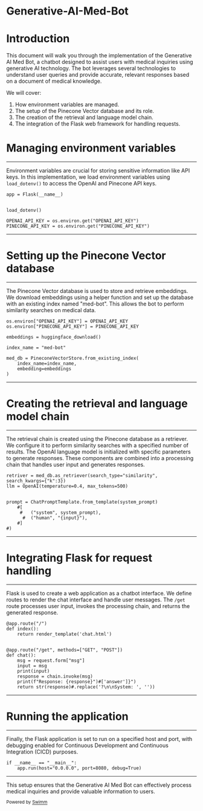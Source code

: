 # Generative-AI-Med-Bot

# Introduction

This document will walk you through the implementation of the Generative AI Med Bot, a chatbot designed to assist users with medical inquiries using generative AI technology. The bot leverages several technologies to understand user queries and provide accurate, relevant responses based on a document of medical knowledge.

We will cover:

1. How environment variables are managed.
2. The setup of the Pinecone Vector database and its role.
3. The creation of the retrieval and language model chain.
4. The integration of the Flask web framework for handling requests.

# Managing environment variables

<SwmSnippet path="/app.py" line="15">

---

Environment variables are crucial for storing sensitive information like API keys. In this implementation, we load environment variables using `load_dotenv()` to access the OpenAI and Pinecone API keys.

```
app = Flask(__name__)


load_dotenv()

OPENAI_API_KEY = os.environ.get("OPENAI_API_KEY")
PINECONE_API_KEY = os.environ.get("PINECONE_API_KEY")
```

---

</SwmSnippet>

# Setting up the Pinecone Vector database

<SwmSnippet path="/app.py" line="24">

---

The Pinecone Vector database is used to store and retrieve embeddings. We download embeddings using a helper function and set up the database with an existing index named "med-bot". This allows the bot to perform similarity searches on medical data.

```
os.environ["OPENAI_API_KEY"] = OPENAI_API_KEY
os.environ["PINECONE_API_KEY"] = PINECONE_API_KEY

embeddings = huggingface_download()

index_name = "med-bot"

med_db = PineconeVectorStore.from_existing_index(
    index_name=index_name,
    embedding=embeddings
)
```

---

</SwmSnippet>

# Creating the retrieval and language model chain

<SwmSnippet path="/app.py" line="37">

---

The retrieval chain is created using the Pinecone database as a retriever. We configure it to perform similarity searches with a specified number of results. The OpenAI language model is initialized with specific parameters to generate responses. These components are combined into a processing chain that handles user input and generates responses.

```
retriver = med_db.as_retriever(search_type="similarity", search_kwargs={"k":3})
llm = OpenAI(temperature=0.4, max_tokens=500)


prompt = ChatPromptTemplate.from_template(system_prompt)
    #[
     #   ("system", system_prompt),
      #  ("human", "{input}"),
    #]
#)
```

---

</SwmSnippet>

# Integrating Flask for request handling

<SwmSnippet path="/app.py" line="61">

---

Flask is used to create a web application as a chatbot interface. We define routes to render the chat interface and handle user messages. The `/get` route processes user input, invokes the processing chain, and returns the generated response.

```
@app.route("/")
def index():
    return render_template('chat.html')


@app.route("/get", methods=["GET", "POST"])
def chat():
    msg = request.form["msg"]
    input = msg
    print(input)
    response = chain.invoke(msg)
    print(f"Response: {response}")#['answer']}")
    return str(response)#.replace('?\n\nSystem: ', ''))
```

---

</SwmSnippet>

# Running the application

<SwmSnippet path="/app.py" line="77">

---

Finally, the Flask application is set to run on a specified host and port, with debugging enabled for Continuous Development and Continuous Integration (CICD) purposes.

```
if __name__ == "__main__":
    app.run(host="0.0.0.0", port=8080, debug=True)
```

---

</SwmSnippet>

This setup ensures that the Generative AI Med Bot can effectively process medical inquiries and provide valuable information to users.

<SwmMeta version="3.0.0" repo-id="Z2l0aHViJTNBJTNBR2VuZXJhdGl2ZS1BSS1NZWQtQm90JTNBJTNBT1NlZ3Vu" repo-name="Generative-AI-Med-Bot"><sup>Powered by [Swimm](https://app.swimm.io/)</sup></SwmMeta>
